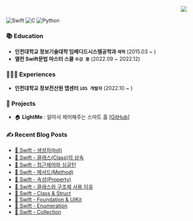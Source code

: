 <div>
  <a href="https://stansign.github.io/">
<img
src="http://img.shields.io/badge/-Tech%20Blog-655ced?style=flat&logo=github&link=https://stansign.github.io/"
style="height : auto; margin-left : 10px; margin-right : 10px;" align="right"/>
</a>
</div>

<br/>

![Swift] ![C] ![Python]

### 📚 Education

- **인천대학교 정보기술대학 임베디드시스템공학과 `재학`** (2015.03 ~ )<br/>
- **앨런 Swift문법 마스터 스쿨 `수강 중`** (2022.09 ~ 2022.12)<br/>

### 🙋🏻‍♂️ Experiences

- **인천대학교 정보전산원 앱센터 `iOS 개발자`** (2022.10 ~ )</br>

### 💾 Projects

- 🏠 **LightMe** : 알아서 제어해주는 스마트 홈 [[GitHub](https://github.com/StanSign/Capstone-Zigbee)]

### ✍ Recent Blog Posts

- [🧰 Swift - 생성자(Init)](https://stansign.github.io/blog/Allen26) <br>
- [🧰 Swift - 클래스(Class)의 상속](https://stansign.github.io/blog/Allen25) <br>
- [🧰 Swift - 접근제어와 싱글턴](https://stansign.github.io/blog/Allen24) <br>
- [🧰 Swift - 메서드(Method)](https://stansign.github.io/blog/Allen23) <br>
- [🧰 Swift - 속성(Property)](https://stansign.github.io/blog/Allen22) <br>
- [🧰 Swift - 클래스와 구조체 사용 이유](https://stansign.github.io/blog/Allen21) <br>
- [🧰 Swift - Class & Struct](https://stansign.github.io/blog/Allen20) <br>
- [🧰 Swift - Foundation & UIKit](https://stansign.github.io/blog/Allen19) <br>
- [🧰 Swift - Enumeration](https://stansign.github.io/blog/Allen18) <br>
- [🧰 Swift - Collection](https://stansign.github.io/blog/Allen17) <br>

[Swift]: https://img.shields.io/badge/swift-F54A2A?style=for-the-badge&logo=swift&logoColor=white
[C]: https://img.shields.io/badge/c-%2300599C.svg?style=for-the-badge&logo=c&logoColor=white
[Python]: https://img.shields.io/badge/python-3670A0?style=for-the-badge&logo=python&logoColor=ffdd54
